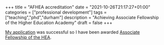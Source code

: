 +++
title = "AFHEA accreditation"
date = "2021-10-26T21:17:27+01:00"
categories = ["professional development"]
tags = ["teaching","phd","durham"]
description = "Achieving Associate Fellowship of the Higher Education Academy"
draft = false
+++

[My application](../delta1) was successful so I have been awarded [Associate Fellowship of the HEA](../../docs/afhea.pdf).
